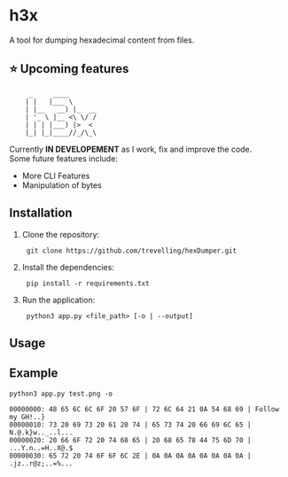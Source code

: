 # h3x

A tool for dumping hexadecimal content from files.

## ⭐ Upcoming features

         _     ____       
        | |   |___ \      
        | |__   __) |_  __
        | '_ \ |__ <\ \/ /
        | | | |___) |>  < 
        |_| |_|____//_/\_\
                   
                   

Currently **IN DEVELOPEMENT** as I work, fix and improve the code.  
Some future features include:
- More CLI Features
- Manipulation of bytes

## Installation


1. Clone the repository:

        git clone https://github.com/trevelling/hexDumper.git

2. Install the dependencies:

        pip install -r requirements.txt

3. Run the application:

        python3 app.py <file_path> [-o | --output]

## Usage

## Example

    python3 app.py test.png -o

    00000000: 48 65 6C 6C 6F 20 57 6F | 72 6C 64 21 0A 54 68 69 | Follow my GH!..}
    00000010: 73 20 69 73 20 61 20 74 | 65 73 74 20 66 69 6C 65 | N.@.k}w.._..l...
    00000020: 20 66 6F 72 20 74 68 65 | 20 68 65 78 44 75 6D 70 | ...Y.n..=H..X@.$
    00000030: 65 72 20 74 6F 6F 6C 2E | 0A 0A 0A 0A 0A 0A 0A 0A | .jz..r@z;..=%...
